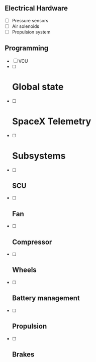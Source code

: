 ## Electrical Hardware
- [ ] Pressure sensors
- [ ] Air solenoids
- [ ] Propulsion system

## Programming
- [ ] VCU
- [ ] # Global state
- [ ] # SpaceX Telemetry
- [ ] # Subsystems
- [ ] ## SCU
- [ ] ## Fan
- [ ] ## Compressor
- [ ] ## Wheels
- [ ] ## Battery management
- [ ] ## Propulsion
- [ ] ## Brakes